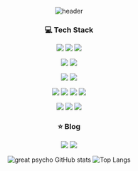 <div align="center">

  ![header](https://capsule-render.vercel.app/api?type=Rounded&color=auto&height=130&text=Great%20Psycho&fontAlignY=40&desc=It%20means%20being%20crazy%20about%20coding&descAlignY=82)

  ### 💻 Tech Stack 
  
  <img src="https://img.shields.io/badge/java-3a75b0?style=for-the-badge&logo=java&logoColor=white"></a>
  <img src="https://img.shields.io/badge/spring boot-6DB33F?style=for-the-badge&logo=spring boot&logoColor=white">
  <img src="https://img.shields.io/badge/mysql-4479A1?style=for-the-badge&logo=mysql&logoColor=white">
  
  <img src="https://img.shields.io/badge/docker-2496ED?style=for-the-badge&logo=docker&logoColor=white"></a>
  <img src="https://img.shields.io/badge/github actions-2088FF?style=for-the-badge&logo=github actions&logoColor=white">

  <img src="https://img.shields.io/badge/aws EC2-FF9900?style=for-the-badge&logo=Amazon EC2&logoColor=white"></a>
  <img src="https://img.shields.io/badge/aws S3-569A31?style=for-the-badge&logo=Amazon S3&logoColor=white">

  <img src="https://img.shields.io/badge/html5-E34F26?style=for-the-badge&logo=html5&logoColor=white"></a>
  <img src="https://img.shields.io/badge/css3-1572B6?style=for-the-badge&logo=css3&logoColor=white">
  <img src="https://img.shields.io/badge/javascript-F7DF1E?style=for-the-badge&logo=javascript&logoColor=black">
  <img src="https://img.shields.io/badge/jquery-0769AD?style=for-the-badge&logo=jquery&logoColor=white">

  <img src="https://img.shields.io/badge/github-181717?style=for-the-badge&logo=github&logoColor=white"></a>
  <img src="https://img.shields.io/badge/notion-000000?style=for-the-badge&logo=notion&logoColor=white">
  <img src="https://img.shields.io/badge/slack-4A154B?style=for-the-badge&logo=slack&logoColor=white">

  ### ⭐️ Blog 

  <a href="https://yujep.tistory.com/" target="_blank"><img src="https://img.shields.io/badge/Blog-FFFFFF?style=flat&logo=Tistory&logoColor=black"/></a>
  <a href="https://velog.io/@yu_jep" target="_blank"><img src="https://img.shields.io/badge/Blog-20C997?style=flat&logo=Velog&logoColor=black"/></a>
  
  ![great psycho GitHub stats](https://github-readme-stats.vercel.app/api?username=great-psycho&count_private=true&show_icons=true&theme=gruvbox_light)
  ![Top Langs](https://github-readme-stats.vercel.app/api/top-langs/?username=great-psycho&layout=compact&theme=calm)
</div>
